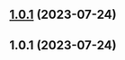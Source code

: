 ## [1.0.1](https://github.com/bconnorwhite/root-pkg-json/compare/v1.0.0...v1.0.1) (2023-07-24)



## 1.0.1 (2023-07-24)



